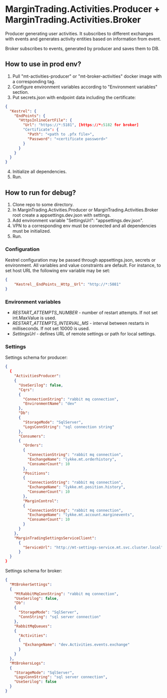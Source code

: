 # MarginTrading.Activities.Producer + MarginTrading.Activities.Broker #

Producer generating user activities.
It subscribes to different exchanges with events and generates activity entities based on information from event.

Broker subscribes to events, generated by producer and saves them to DB.

## How to use in prod env? ##

1. Pull "mt-activities-producer" or "mt-broker-activities" docker image with a corresponding tag.
2. Configure environment variables according to "Environment variables" section.
3. Put secrets.json with endpoint data including the certificate:
```json
{
  "Kestrel": {
    "EndPoints": {
      "HttpsInlineCertFile": {
        "Url": "https://*:5181", [https://*:5182 for broker]
        "Certificate": {
          "Path": "<path to .pfx file>",
          "Password": "<certificate password>"
        }
      }
    }
  }
}
```
4. Initialize all dependencies.
5. Run.

## How to run for debug? ##

1. Clone repo to some directory.
2. In MarginTrading.Activities.Producer or MarginTrading.Activities.Broker root create a appsettings.dev.json with 
settings.
3. Add environment variable "SettingsUrl": "appsettings.dev.json".
4. VPN to a corresponding env must be connected and all dependencies must be initialized.
5. Run.

### Configuration ###

Kestrel configuration may be passed through appsettings.json, secrets or environment.
All variables and value constraints are default. For instance, to set host URL the following env variable may be set:
```json
{
    "Kestrel__EndPoints__Http__Url": "http://*:5081"
}
```

### Environment variables ###

* *RESTART_ATTEMPTS_NUMBER* - number of restart attempts. If not set int.MaxValue is used.
* *RESTART_ATTEMPTS_INTERVAL_MS* - interval between restarts in milliseconds. If not set 10000 is used.
* *SettingsUrl* - defines URL of remote settings or path for local settings.

### Settings ###

Settings schema for producer:

```json
{
  {
    "ActivitiesProducer": 
    {
      "UseSerilog": false,
      "Cqrs": 
      {
        "ConnectionString": "rabbit mq connection",
        "EnvironmentName": "dev"
      },
      "Db": 
      {
        "StorageMode": "SqlServer",
        "LogsConnString": "sql connection string"
      },
      "Consumers": 
      {
        "Orders": 
        {
          "ConnectionString": "rabbit mq connection",
          "ExchangeName": "lykke.mt.orderhistory",
          "ConsumerCount": 10
        },
        "Positions": 
        {
          "ConnectionString": "rabbit mq connection",
          "ExchangeName": "lykke.mt.position.history",
          "ConsumerCount": 10
        },
        "MarginControl": 
        {
          "ConnectionString": "rabbit mq connection",
          "ExchangeName": "lykke.mt.account.marginevents",
          "ConsumerCount": 10
        }
      }
    },
    "MarginTradingSettingsServiceClient": 
      {
        "ServiceUrl": "http://mt-settings-service.mt.svc.cluster.local"
      }
  }
}
```

Settings schema for broker:

```json
{
  "MtBrokerSettings": 
  {
    "MtRabbitMqConnString": "rabbit mq connection",
    "UseSerilog": false,
    "Db": 
    {
      "StorageMode": "SqlServer",
      "ConnString": "sql server connection"
    },
    "RabbitMqQueues": 
    {
      "Activities": 
      {
        "ExchangeName": "dev.Activities.events.exchange"
      }
    }
  },
  "MtBrokersLogs": 
  {
    "StorageMode": "SqlServer",
    "LogsConnString": "sql server connection",
    "UseSerilog": false
  }
}
```
